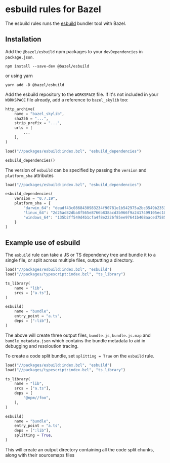 # esbuild rules for Bazel

The esbuild rules runs the [esbuild](https://github.com/evanw/esbuild) bundler tool with Bazel.

## Installation

Add the `@bazel/esbuild` npm packages to your `devDependencies` in `package.json`.

```
npm install --save-dev @bazel/esbuild
```
or using yarn
```
yarn add -D @bazel/esbuild
```

Add the esbuild repository to the `WORKSPACE` file. If it's not included in your `WORKSPACE` file already, add a reference to `bazel_skylib` too:

```python
http_archive(
    name = "bazel_skylib",
    sha256 = "...",
    strip_prefix = "...",
    urls = [
        ...
    ],
)

load("//packages/esbuild:index.bzl", "esbuild_dependencies")

esbuild_dependencies()
```

The version of `esbuild` can be specified by passing the `version` and `platform_sha` attributes

```python
load("//packages/esbuild:index.bzl", "esbuild_dependencies")

esbuild_dependencies(
    version = "0.7.19",
    platform_sha = {
        "darwin_64": "deadf43c0868430983234f90781e1b542975a2bc3549b2353303fac236816149",
        "linux_64": "2d25ad82dba8f565e8766b838acd3b966f9a2417499105ec10afb01611594ef1",
        "windows_64": "135b2ff549d4b1cfa4f8e2226f85ee97641b468aaced7585112ebe8c0af2d766",
    }
)
```

## Example use of esbuild

The `esbuild` rule can take a JS or TS dependency tree and bundle it to a single file, or split across multiple files, outputting a directory. 

```python
load("//packages/esbuild:index.bzl", "esbuild")
load("//packages/typescript:index.bzl", "ts_library")

ts_library(
    name = "lib",
    srcs = ["a.ts"],
)

esbuild(
    name = "bundle",
    entry_point = "a.ts",
    deps = [":lib"],
)
```

The above will create three output files, `bundle.js`, `bundle.js.map` and `bundle_metadata.json` which contains the bundle metadata to aid in debugging and resoloution tracing.

To create a code split bundle, set `splitting = True` on the `esbuild` rule.

```python
load("//packages/esbuild:index.bzl", "esbuild")
load("//packages/typescript:index.bzl", "ts_library")

ts_library(
    name = "lib",
    srcs = ["a.ts"],
    deps = [
        "@npm//foo",
    ],
)

esbuild(
    name = "bundle",
    entry_point = "a.ts",
    deps = [":lib"],
    splitting = True,
)
```

This will create an output directory containing all the code split chunks, along with their sourcemaps files
